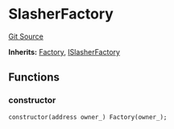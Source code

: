 # SlasherFactory
[Git Source](https://github.com/symbioticfi/core/blob/454f363c3e06eeffbe2515756b914d72c84b8ae4/src/contracts/SlasherFactory.sol)

**Inherits:**
[Factory](/Users/andreikorokhov/symbiotic/core/docs/autogen/src/src/contracts/common/Factory.sol/contract.Factory.md), [ISlasherFactory](/Users/andreikorokhov/symbiotic/core/docs/autogen/src/src/interfaces/ISlasherFactory.sol/interface.ISlasherFactory.md)


## Functions
### constructor


```solidity
constructor(address owner_) Factory(owner_);
```

